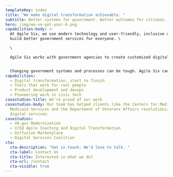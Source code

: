 ```yaml
---
templateKey: index
title: "We make digital transformation achievable. "
subtitle: Better systems for government. Better outcomes for citizens.
hero: /img/we-ve-got-your-6.png
capabilities-body: >-
  At Agile Six, we use modern technology and user-friendly, inclusive design to
  build better government services for everyone. \

  \

  Agile Six works with government agencies to create customized digital solutions that meet the needs of their users, both staff and citizens. The end goal? Digital products that are as powerful and easy to use as the apps on your phone.


  Changing government systems and processes can be tough. Agile Six can help. We’ll meet you where you are, then get you where you want to go.
capabilities:
  - Digital transformation, start to finish
  - Tools that work for real people
  - Product development and devops
  - Pioneering work in civic tech
casestudies-title: We’re proud of our work
casestudies-body: Our team has helped clients like the Centers for Medicare and
  Medicaid Services and the Department of Veterans Affairs revolutionize their
  digital services.
casestudies:
  - VA.gov Modernization
  - CCSQ Agile Coaching and Digital Transformation
  - Diffusion Marketplace
  - Digital Services Coalition
cta:
  cta-description: "Get in touch. We’d love to talk. "
  cta-label: Contact Us
  cta-title: Interested in what we do?
  cta-url: /contact
  cta-visible: true
---
```

